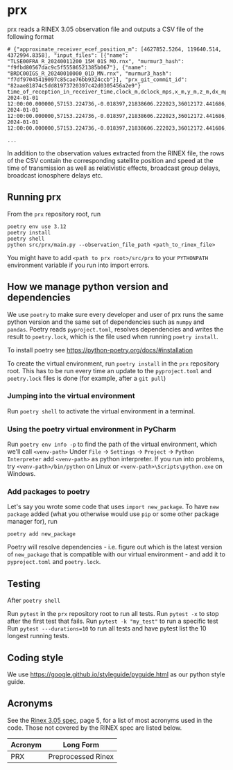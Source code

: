 # prx

prx reads a RINEX 3.05 observation file and outputs a CSV file of the following format


```
# {"approximate_receiver_ecef_position_m": [4627852.5264, 119640.514, 4372994.8358], "input_files": [{"name": "TLSE00FRA_R_20240011200_15M_01S_MO.rnx", "murmur3_hash": "f9fbd80567dac9c5f55586521385b067"}, {"name": "BRDC00IGS_R_20240010000_01D_MN.rnx", "murmur3_hash": "f7df97045419097c85cae76bb9324ccb"}], "prx_git_commit_id": "82aae81874c5dd81973720397c42d0305456a2e9"}
time_of_reception_in_receiver_time,clock_m,dclock_mps,x_m,y_m,z_m,dx_mps,dy_mps,dz_mps,ephemeris_hash,frequency_slot,relativistic_clock_effect_m,sagnac_effect_m,tropo_delay_m,group_delay_m,carrier_frequency_hz,code_iono_delay_klobuchar_m,elevation_deg,azimuth_deg,observation_code,C_obs,D_obs_hz,L_obs_cycles,S_obs_dBHz,constellation,prn
2024-01-01 12:00:00.000000,57153.224736,-0.018397,21838606.222023,36012172.441686,-1479022.231769,-3.184508,4.675864,-0.920381,2168809070289459030,1.000000,-0.668490,-39.902407,10.053189,0.029979,1561098000.000000,-15.044328,13.082414,115.281248,2I,40176280.391000,-14.730000,209208378.723000,35.400000,C,05
2024-01-01 12:00:00.000000,57153.224736,-0.018397,21838606.222023,36012172.441686,-1479022.231769,-3.184508,4.675864,-0.920381,2168809070289459030,1.000000,-0.668490,-39.902407,10.053189,0.000000,1268520000.000000,-22.784446,13.082414,115.281248,6I,40176273.273000,-11.969000,169998932.830000,36.900000,C,05
2024-01-01 12:00:00.000000,57153.224736,-0.018397,21838606.222023,36012172.441686,-1479022.231769,-3.184508,4.675864,-0.920381,2168809070289459030,1.000000,-0.668490,-39.902407,10.053189,-2.728111,1207140000.000000,-25.160417,13.082414,115.281248,7I,40176276.934000,-11.391000,161773185.396000,38.400000,C,05

...
```

In addition to the observation values extracted from the RINEX file, the rows of the CSV contain the corresponding satellite position and speed at the time of transmission as well as relativistic effects, broadcast group delays, broadcast ionosphere delays etc.

## Running prx
From the `prx` repository root, run

```
poetry env use 3.12
poetry install
poetry shell
python src/prx/main.py --observation_file_path <path_to_rinex_file> 
```

You might have to add `<path to prx root>/src/prx` to your `PYTHONPATH` environment variable if you run 
into import errors.

## How we manage python version and dependencies
We use `poetry` to make sure every developer and user of prx runs the same python version
and the same set of dependencies such as `numpy` and `pandas`. Poetry reads `pyproject.toml`, 
resolves dependencies and writes the result to `poetry.lock`, which is the file used when running
`poetry install`.

To install poetry see https://python-poetry.org/docs/#installation

To create the virtual environment, run
`poetry install` in the `prx` repository root. This has to be run every time an update to the `pyproject.toml` and `poetry.lock`
files is done (for example, after a `git pull`)

### Jumping into the virtual environment
Run `poetry shell` to activate the virtual environment in a terminal.

### Using the poetry virtual environment in PyCharm
Run `poetry env info -p` to find the path of the virtual environment, which we'll call `<venv-path>`
Under `File` -> `Settings` -> `Project` -> `Python Interpreter` add `<venv-path>` as python interpreter.
If you run into problems, try `<venv-path>/bin/python` on Linux or `<venv-path>\Scripts\python.exe` on Windows.

### Add packages to poetry
Let's say you wrote some code that uses `import new_package`. To have `new package` added (what you otherwise
 would use `pip` or some other package manager for), run

`poetry add new_package`

Poetry will resolve dependencies - i.e. figure out which is the latest version of `new_package` that is compatible with 
our virtual environment - and add it to `pyproject.toml` and `poetry.lock`.

## Testing
After `poetry shell`

Run `pytest` in the `prx` repository root to run all tests.
Run `pytest -x` to stop after the first test that fails.
Run `pytest -k "my_test"` to run a specific test
Run `pytest ---durations=10` to run all tests and have pytest list the 10 longest running tests.

## Coding style
We use https://google.github.io/styleguide/pyguide.html as our python style guide.

## Acronyms
See the [Rinex 3.05 spec](https://files.igs.org/pub/data/format/rinex305.pdf), page 5, for a list of most acronyms used in the code. Those not covered by the RINEX spec are listed below.

| Acronym      | Long Form|
| ----------- | ----------- |
| PRX      | Preprocessed Rinex       |
